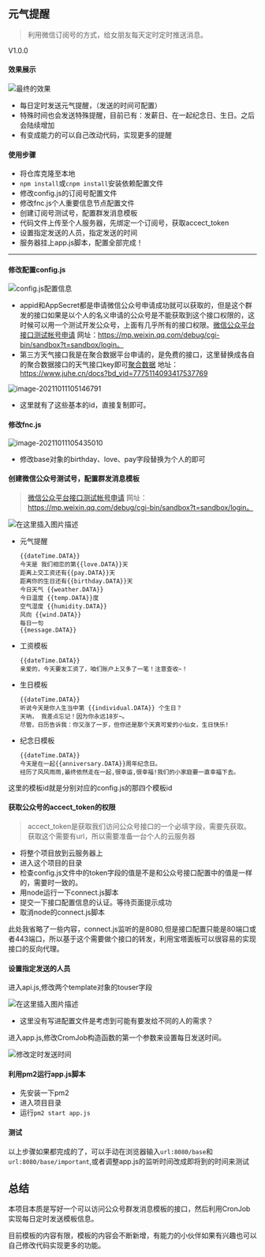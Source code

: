 ## 元气提醒

> 利用微信订阅号的方式，给女朋友每天定时定时推送消息。

V1.0.0

#### 效果展示

![最终的效果](https://img-blog.csdnimg.cn/94a6b22e8899464dbdfbaf11ba7ca675.jpg?x-oss-process=image/watermark,type_ZHJvaWRzYW5zZmFsbGJhY2s,shadow_50,text_Q1NETiBASmltbXnpm6rpm6o=,size_20,color_FFFFFF,t_70,g_se,x_16)

- 每日定时发送元气提醒，（发送的时间可配置）
- 特殊时间也会发送特殊提醒，目前已有：发薪日、在一起纪念日、生日。之后会陆续增加
- 有变成能力的可以自己改动代码，实现更多的提醒

#### 使用步骤

- 将仓库克隆至本地
- `npm install`或`cnpm install`安装依赖配置文件
- 修改config.js的订阅号配置文件
- 修改fnc.js个人重要信息节点配置文件
- 创建订阅号测试号，配置群发消息模板
- 代码文件上传至个人服务器，先绑定一个订阅号，获取accect_token
- 设置指定发送的人员，指定发送的时间
- 服务器挂上app.js脚本，配置全部完成！

***

#### 修改配置config.js

![config.js配置信息](https://img-blog.csdnimg.cn/853858be1d8549de803ac820ceee0224.png?x-oss-process=image/watermark,type_ZHJvaWRzYW5zZmFsbGJhY2s,shadow_50,text_Q1NETiBASmltbXnpm6rpm6o=,size_20,color_FFFFFF,t_70,g_se,x_16)

- appid和AppSecret都是申请微信公众号申请成功就可以获取的，但是这个群发的接口如果是以个人的名义申请的公众号是不能获取到这个接口权限的，这时候可以用一个测试开发公众号，上面有几乎所有的接口权限。[微信公众平台接口测试帐号申请](https://mp.weixin.qq.com/debug/cgi-bin/sandbox?t=sandbox/login) 网址：https://mp.weixin.qq.com/debug/cgi-bin/sandbox?t=sandbox/login。
- 第三方天气接口我是在聚合数据平台申请的，是免费的接口，这里替换成各自的聚合数据接口的天气接口key即可[聚合数据](https://www.juhe.cn/docs?bd_vid=7775114093417537769) 地址：https://www.juhe.cn/docs?bd_vid=7775114093417537769

![image-20211011105146791](C:\Users\Jimmy\AppData\Roaming\Typora\typora-user-images\image-20211011105146791.png)

- 这里就有了这些基本的id，直接复制即可。

#### 修改fnc.js

![image-20211011105435010](C:\Users\Jimmy\AppData\Roaming\Typora\typora-user-images\image-20211011105435010.png)

- 修改base对象的birthday、love、pay字段替换为个人的即可

#### 创建微信公众号测试号，配置群发消息模板

> [微信公众平台接口测试帐号申请](https://mp.weixin.qq.com/debug/cgi-bin/sandbox?t=sandbox/login) 网址：https://mp.weixin.qq.com/debug/cgi-bin/sandbox?t=sandbox/login。

![在这里插入图片描述](https://img-blog.csdnimg.cn/6994ad19e0e149f686517817d00c82fb.png?x-oss-process=image/watermark,type_ZHJvaWRzYW5zZmFsbGJhY2s,shadow_50,text_Q1NETiBASmltbXnpm6rpm6o=,size_20,color_FFFFFF,t_70,g_se,x_16)

- 元气提醒

  ```
  {{dateTime.DATA}} 
  今天是 我们相恋的第{{love.DATA}}天 
  距离上交工资还有{{pay.DATA}}天 
  距离你的生日还有{{birthday.DATA}}天 
  今日天气 {{weather.DATA}} 
  今日温度 {{temp.DATA}}度 
  空气湿度 {{humidity.DATA}} 
  风向 {{wind.DATA}} 
  每日一句 
  {{message.DATA}}
  ```

- 工资模板

  ```
  {{dateTime.DATA}} 
  亲爱的，今天要发工资了，咱们账户上又多了一笔！注意查收~！
  ```

- 生日模板

  ```
  {{dateTime.DATA}} 
  听说今天是你人生当中第 {{individual.DATA}} 个生日？
  天呐， 我差点忘记！因为你永远18岁~。 
  尽管，日历告诉我：你又涨了一岁，但你还是那个天真可爱的小仙女，生日快乐!
  ```

- 纪念日模板

  ```
  {{dateTime.DATA}} 
  今天是在一起{{anniversary.DATA}}周年纪念日。 
  经历了风风雨雨,最终依然走在一起,很幸运,很幸福!我们的小家庭要一直幸福下去。
  ```

这里的模板id就是分别对应的config.js的那四个模板id

#### 获取公众号的accect_token的权限

> accect_token是获取我们访问公众号接口的一个必填字段，需要先获取。获取这个需要有url，所以需要准备一台个人的云服务器

- 将整个项目放到云服务器上
- 进入这个项目的目录
- 检查config.js文件中的token字段的值是不是和公众号接口配置中的值是一样的，需要时一致的。
- 用node运行一下connect.js脚本
- 提交一下接口配置信息的认证。等待页面提示成功
- 取消node的connect.js脚本

此处我省略了一些内容，connect.js监听的是8080,但是接口配置只能是80端口或者443端口，所以基于这个需要做个接口的转发，利用宝塔面板可以很容易的实现接口的反向代理。

#### 设置指定发送的人员

进入api.js,修改两个template对象的touser字段

![在这里插入图片描述](https://img-blog.csdnimg.cn/6095e2807d7741dfb3fced2e5845e12c.png?x-oss-process=image/watermark,type_ZHJvaWRzYW5zZmFsbGJhY2s,shadow_50,text_Q1NETiBASmltbXnpm6rpm6o=,size_20,color_FFFFFF,t_70,g_se,x_16)

- 这里没有写进配置文件是考虑到可能有要发给不同的人的需求？

进入app.js,修改CromJob构造函数的第一个参数来设置每日发送时间。

![修改定时发送时间](https://img-blog.csdnimg.cn/08f716dee601488689d3841b44196a5d.png?x-oss-process=image/watermark,type_ZHJvaWRzYW5zZmFsbGJhY2s,shadow_50,text_Q1NETiBASmltbXnpm6rpm6o=,size_20,color_FFFFFF,t_70,g_se,x_16)

#### 利用pm2运行app.js脚本

- 先安装一下pm2
- 进入项目目录
- 运行`pm2 start app.js`

#### 测试

以上步骤如果都完成的了，可以手动在浏览器输入`url:8080/base`和`url:8080/base/important`,或者调整app.js的监听时间改成即将到的时间来测试

## 总结

本项目本质是写好一个可以访问公众号群发消息模板的接口，然后利用CronJob实现每日定时发送模板信息。

目前模板的内容有限，模板的内容会不断新增，有能力的小伙伴如果有兴趣也可以自己修改代码实现更多的功能。

